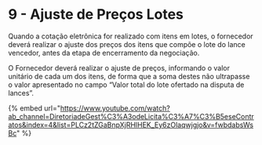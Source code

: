 # 9 - Ajuste de Preços Lotes

Quando a cotação eletrônica for realizado com itens em lotes, o fornecedor deverá realizar o ajuste dos preços dos itens que compõe o lote do lance vencedor, antes da etapa de encerramento da negociação.&#x20;

O Fornecedor deverá realizar o ajuste de preços, informando o valor unitário de cada um dos itens, de forma que a soma destes não ultrapasse o valor apresentado no campo “Valor total do lote ofertado na disputa de lances”.&#x20;

{% embed url="https://www.youtube.com/watch?ab_channel=DiretoriadeGest%C3%A3odeLicita%C3%A7%C3%B5eseContratos&index=4&list=PLCz2tZGaBnpXjRHlHEK_Ey6zOlaqwjgjo&v=fwbdabsWsBc" %}
